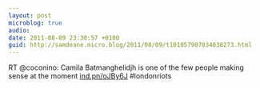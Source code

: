 ```yaml
---
layout: post
microblog: true
audio: 
date: 2011-08-09 23:30:57 +0100
guid: http://samdeane.micro.blog/2011/08/09/t101057907034038273.html
---
```

RT @coconino: Camila Batmanghelidjh is one of the few people making sense at the moment [ind.pn/oJBy6J](http://ind.pn/oJBy6J) #londonriots
